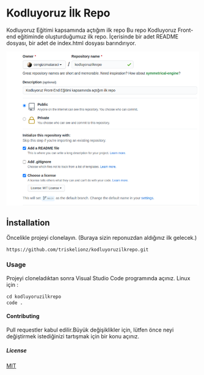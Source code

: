 # Kodluyoruz İlk Repo
Kodluyoruz Eğitimi kapsamında açtığım ilk repo
Bu repo Kodluyoruz Front-end eğitiminde oluşturduğumuz ilk repo. İçerisinde bir adet README dosyası, bir adet de index.html dosyası barındırıyor.


![Lorem Picsum Gorsel](https://raw.githubusercontent.com/Kodluyoruz/taskforce/main/git/odev1/figures/github.png)

## İnstallation
Öncelikle projeyi clonelayın. (Buraya sizin reponuzdan aldığınız ilk gelecek.)
```
https://github.com/triskelionz/kodluyoruzilkrepo.git
```


### Usage
Projeyi cloneladıktan sonra Visual Studio Code programında açınız.
Linux için :

```print
cd kodluyoruzilkrepo 
code . 
```
#### Contributing
Pull requestler kabul edilir.Büyük değişiklikler için, lütfen önce neyi değiştirmek istediğinizi tartışmak için bir konu açınız.
##### License
[MIT](https://choosealicense.com/licenses/mit/)





